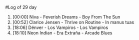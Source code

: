 #Log of 29 day

1. [00:00] Niva - Feverish Dreams - Boy From The Sun
1. [00:52] Clarice Jensen - Thrive on Routine - In manus tuas
1. [18:06] Dënver - Los Vampiros - Los Vampiros
1. [18:10] Neon Indian - Era Extraña - Arcade Blues
